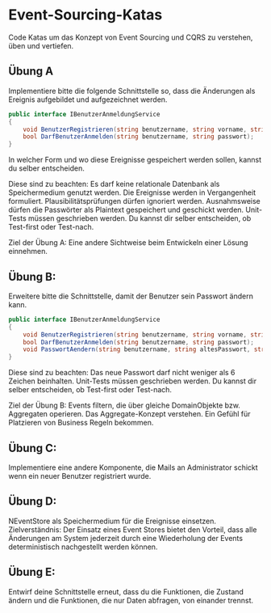 # Event-Sourcing-Katas
Code Katas um das Konzept von Event Sourcing und CQRS zu verstehen, üben und vertiefen. 

## Übung A 
Implementiere bitte die folgende Schnittstelle so, dass
die Änderungen als Ereignis aufgebildet und aufgezeichnet werden.

```csharp
public interface IBenutzerAnmeldungService
{
	void BenutzerRegistrieren(string benutzername, string vorname, string nachname, string passwort);
	bool DarfBenutzerAnmelden(string benutzername, string passwort);
}
```

In welcher Form und wo diese Ereignisse gespeichert werden sollen, kannst du selber entscheiden.

Diese sind zu beachten:
	Es darf keine relationale Datenbank als Speichermedium genutzt werden.
	Die Ereignisse werden in Vergangenheit formuliert.
	Plausibilitätsprüfungen dürfen ignoriert werden.
	Ausnahmsweise dürfen die Passwörter als Plaintext gespeichert und geschickt werden.
	Unit-Tests müssen geschrieben werden. Du kannst dir selber entscheiden, ob Test-first oder Test-nach.

Ziel der Übung A: Eine andere Sichtweise beim Entwickeln einer Lösung einnehmen.

## Übung B: 
Erweitere bitte die Schnittstelle, damit der Benutzer sein Passwort ändern kann.
```csharp
public interface IBenutzerAnmeldungService
{
	void BenutzerRegistrieren(string benutzername, string vorname, string nachname, string passwort);
	bool DarfBenutzerAnmelden(string benutzername, string passwort);
	void PasswortAendern(string benutzername, string altesPasswort, string neuesPasswort);
}
```

Diese sind zu beachten:
	Das neue Passwort darf nicht weniger als 6 Zeichen beinhalten.
	Unit-Tests müssen geschrieben werden. Du kannst dir selber entscheiden, ob Test-first oder Test-nach.

Ziel der Übung B: Events filtern, die über gleiche DomainObjekte bzw. Aggregaten operieren. Das Aggregate-Konzept verstehen. Ein Gefühl für Platzieren von Business Regeln bekommen.

## Übung C: 
Implementiere eine andere Komponente, die Mails an Administrator schickt wenn ein neuer Benutzer registriert wurde.

## Übung D:
NEventStore als Speichermedium für die Ereignisse einsetzen.
Zielverständnis: Der Einsatz eines Event Stores bietet den Vorteil, dass alle Änderungen am System jederzeit durch eine Wiederholung der Events deterministisch nachgestellt werden können.

## Übung E:
Entwirf deine Schnittstelle erneut, dass du die Funktionen, die Zustand ändern und die Funktionen, die nur Daten abfragen, von einander trennst.



